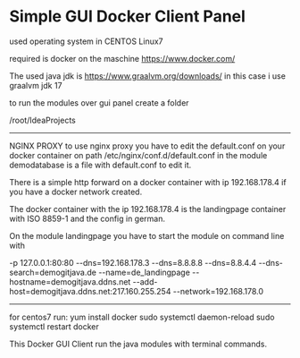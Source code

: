 
Simple GUI Docker Client Panel
============================================================

used operating system in CENTOS Linux7

required is docker on the maschine
https://www.docker.com/

The used java jdk is 
https://www.graalvm.org/downloads/
in this case i use graalvm jdk 17

to run the modules over gui panel 
create a folder 

/root/IdeaProjects

------------------------------------------------
NGINX PROXY
to use nginx proxy you have to edit the 
default.conf on your docker container 
on path /etc/nginx/conf.d/default.conf
in the module demodatabase is a file with 
default.conf to edit it.

There is a simple 
http forward on a docker container 
with ip 192.168.178.4 if you have a 
docker network created.

The docker container with the ip 
192.168.178.4 is the landingpage container 
with ISO 8859-1 and the config in german.


On the module landingpage you have to start the 
module on command line with 

-p 127.0.0.1:80:80 --dns=192.168.178.3 --dns=8.8.8.8 --dns=8.8.4.4 
--dns-search=demogitjava.de 
--name=de_landingpage 
--hostname=demogitjava.ddns.net 
--add-host=demogitjava.ddns.net:217.160.255.254 
--network=192.168.178.0 

------------------------------------------------






for centos7 run:
yum install docker
sudo systemctl daemon-reload
sudo systemctl restart docker


This Docker GUI Client run the 
java modules with terminal commands.





